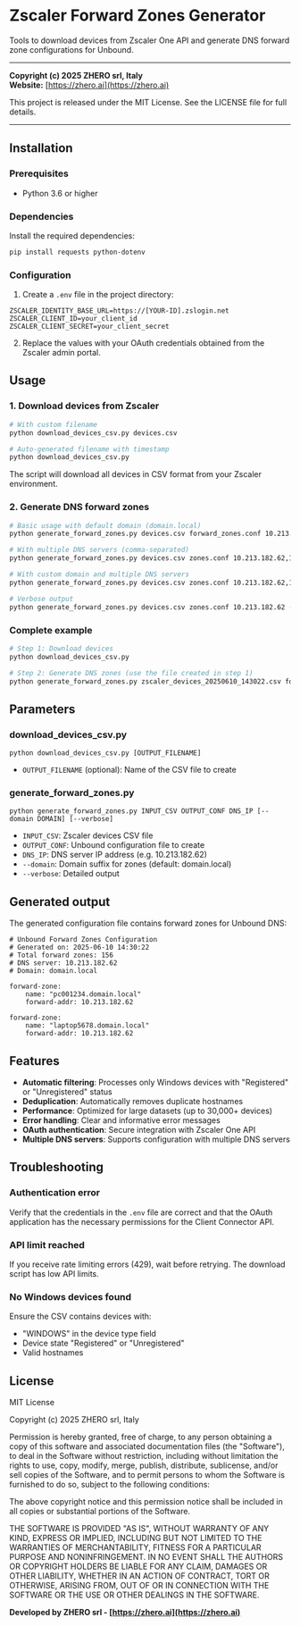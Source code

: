 # Zscaler Forward Zones Generator

Tools to download devices from Zscaler One API and generate DNS forward zone configurations for Unbound.

---

**Copyright (c) 2025 ZHERO srl, Italy**  
**Website:** [https://zhero.ai](https://zhero.ai)

This project is released under the MIT License. See the LICENSE file for full details.

---

## Installation

### Prerequisites

-   Python 3.6 or higher

### Dependencies

Install the required dependencies:

```bash
pip install requests python-dotenv
```

### Configuration

1. Create a `.env` file in the project directory:

```env
ZSCALER_IDENTITY_BASE_URL=https://[YOUR-ID].zslogin.net
ZSCALER_CLIENT_ID=your_client_id
ZSCALER_CLIENT_SECRET=your_client_secret
```

2. Replace the values with your OAuth credentials obtained from the Zscaler admin portal.

## Usage

### 1. Download devices from Zscaler

```bash
# With custom filename
python download_devices_csv.py devices.csv

# Auto-generated filename with timestamp
python download_devices_csv.py
```

The script will download all devices in CSV format from your Zscaler environment.

### 2. Generate DNS forward zones

```bash
# Basic usage with default domain (domain.local)
python generate_forward_zones.py devices.csv forward_zones.conf 10.213.182.62

# With multiple DNS servers (comma-separated)
python generate_forward_zones.py devices.csv zones.conf 10.213.182.62,192.168.1.100

# With custom domain and multiple DNS servers
python generate_forward_zones.py devices.csv zones.conf 10.213.182.62,192.168.1.100,8.8.8.8 --domain company.local

# Verbose output
python generate_forward_zones.py devices.csv zones.conf 10.213.182.62 --verbose
```

### Complete example

```bash
# Step 1: Download devices
python download_devices_csv.py

# Step 2: Generate DNS zones (use the file created in step 1)
python generate_forward_zones.py zscaler_devices_20250610_143022.csv forward_zones.conf 10.213.182.62
```

## Parameters

### download_devices_csv.py

```
python download_devices_csv.py [OUTPUT_FILENAME]
```

-   `OUTPUT_FILENAME` (optional): Name of the CSV file to create

### generate_forward_zones.py

```
python generate_forward_zones.py INPUT_CSV OUTPUT_CONF DNS_IP [--domain DOMAIN] [--verbose]
```

-   `INPUT_CSV`: Zscaler devices CSV file
-   `OUTPUT_CONF`: Unbound configuration file to create
-   `DNS_IP`: DNS server IP address (e.g. 10.213.182.62)
-   `--domain`: Domain suffix for zones (default: domain.local)
-   `--verbose`: Detailed output

## Generated output

The generated configuration file contains forward zones for Unbound DNS:

```
# Unbound Forward Zones Configuration
# Generated on: 2025-06-10 14:30:22
# Total forward zones: 156
# DNS server: 10.213.182.62
# Domain: domain.local

forward-zone:
    name: "pc001234.domain.local"
    forward-addr: 10.213.182.62

forward-zone:
    name: "laptop5678.domain.local"
    forward-addr: 10.213.182.62
```

## Features

-   **Automatic filtering**: Processes only Windows devices with "Registered" or "Unregistered" status
-   **Deduplication**: Automatically removes duplicate hostnames
-   **Performance**: Optimized for large datasets (up to 30,000+ devices)
-   **Error handling**: Clear and informative error messages
-   **OAuth authentication**: Secure integration with Zscaler One API
-   **Multiple DNS servers**: Supports configuration with multiple DNS servers

## Troubleshooting

### Authentication error

Verify that the credentials in the `.env` file are correct and that the OAuth application has the necessary permissions for the Client Connector API.

### API limit reached

If you receive rate limiting errors (429), wait before retrying. The download script has low API limits.

### No Windows devices found

Ensure the CSV contains devices with:
- "WINDOWS" in the device type field
- Device state "Registered" or "Unregistered" 
- Valid hostnames

## License

MIT License

Copyright (c) 2025 ZHERO srl, Italy

Permission is hereby granted, free of charge, to any person obtaining a copy
of this software and associated documentation files (the "Software"), to deal
in the Software without restriction, including without limitation the rights
to use, copy, modify, merge, publish, distribute, sublicense, and/or sell
copies of the Software, and to permit persons to whom the Software is
furnished to do so, subject to the following conditions:

The above copyright notice and this permission notice shall be included in all
copies or substantial portions of the Software.

THE SOFTWARE IS PROVIDED "AS IS", WITHOUT WARRANTY OF ANY KIND, EXPRESS OR
IMPLIED, INCLUDING BUT NOT LIMITED TO THE WARRANTIES OF MERCHANTABILITY,
FITNESS FOR A PARTICULAR PURPOSE AND NONINFRINGEMENT. IN NO EVENT SHALL THE
AUTHORS OR COPYRIGHT HOLDERS BE LIABLE FOR ANY CLAIM, DAMAGES OR OTHER
LIABILITY, WHETHER IN AN ACTION OF CONTRACT, TORT OR OTHERWISE, ARISING FROM,
OUT OF OR IN CONNECTION WITH THE SOFTWARE OR THE USE OR OTHER DEALINGS IN THE
SOFTWARE.

**Developed by ZHERO srl - [https://zhero.ai](https://zhero.ai)**
